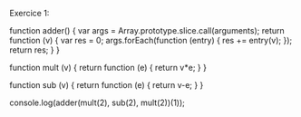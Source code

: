 Exercice 1:

function adder() {
  var args = Array.prototype.slice.call(arguments);
  return function (v) {
    var res = 0;
    args.forEach(function (entry) {
      res += entry(v);
    });
    return res;
  }
} 

function mult (v) {
  return function (e) {
    return v*e;
  }
}

function sub (v) {
  return function (e) {
    return v-e;
  }
}

console.log(adder(mult(2), sub(2), mult(2))(1));
